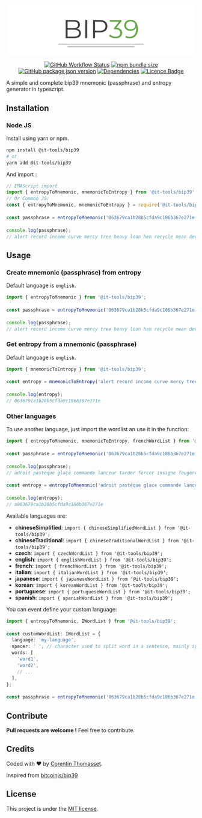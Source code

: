 <div align="center">

![logo](.github/logo.png)

</div>

<div align="center">

[![GitHub Workflow Status](https://img.shields.io/github/workflow/status/CorentinTh/bip39/Node%20CI)](https://github.com/CorentinTh/bip39/actions?query=workflow%3A%22Node+CI%22)
[![npm bundle size](https://img.shields.io/bundlephobia/minzip/bip39.svg)](https://www.npmjs.com/package/bip39)
[![GitHub package.json version](https://img.shields.io/github/package-json/v/CorentinTh/bip39.svg)](https://github.com/CorentinTh/bip39/blob/master/package.json)
[![Dependencies](https://img.shields.io/badge/dependencies-0-green)](https://www.npmjs.com/package/bip39)
[![Licence Badge](https://img.shields.io/github/license/CorentinTh/bip39.svg)](LICENCE)

</div>

A simple and complete bip39 mnemonic (passphrase) and entropy generator in typescript.

## Installation

### Node JS

Install using yarn or npm.

```bash
npm install @it-tools/bip39
# or
yarn add @it-tools/bip39
```

And import :

```typescript
// EMAScript import
import { entropyToMnemonic, mnemonicToEntropy } from '@it-tools/bip39';
// Or Common JS:
const { entropyToMnemonic, mnemonicToEntropy } = require('@it-tools/bip39');

const passphrase = entropyToMnemonic('063679ca1b28b5cfda9c186b367e271e');

console.log(passphrase);
// alert record income curve mercy tree heavy loan hen recycle mean devote
```

## Usage

### Create mnemonic (passphrase) from entropy

Default language is `english`.

```typescript
import { entropyToMnemonic } from '@it-tools/bip39';

const passphrase = entropyToMnemonic('063679ca1b28b5cfda9c186b367e271e');

console.log(passphrase);
// alert record income curve mercy tree heavy loan hen recycle mean devote
```

### Get entropy from a mnemonic (passphrase)

Default language is `english`.

```typescript
import { mnemonicToEntropy } from '@it-tools/bip39';

const entropy = mnemonicToEntropy('alert record income curve mercy tree heavy loan hen recycle mean devote');

console.log(entropy);
// 063679ca1b28b5cfda9c186b367e271e
```

### Other languages

To use another language, just import the wordlist an use it in the function:

```typescript
import { entropyToMnemonic, mnemonicToEntropy, frenchWordList } from '@it-tools/bip39';

const passphrase = entropyToMnemonic('063679ca1b28b5cfda9c186b367e271e', frenchWordList);

console.log(passphrase);
// adroit pastèque glace commande lanceur tarder forcer insigne fougère paternel label culminer

const entropy = entropyToMnemonic('adroit pastèque glace commande lanceur tarder forcer insigne fougère paternel label culminer', frenchWordList);

console.log(entropy);
// a063679ca1b28b5cfda9c186b367e271e
```

Available languages are:

- **chineseSimplified**: `import { chineseSimplifiedWordList } from '@it-tools/bip39';`
- **chineseTraditional**: `import { chineseTraditionalWordList } from '@it-tools/bip39';`
- **czech**: `import { czechWordList } from '@it-tools/bip39';`
- **english**: `import { englishWordList } from '@it-tools/bip39';`
- **french**: `import { frenchWordList } from '@it-tools/bip39';`
- **italian**: `import { italianWordList } from '@it-tools/bip39';`
- **japanese**: `import { japaneseWordList } from '@it-tools/bip39';`
- **korean**: `import { koreanWordList } from '@it-tools/bip39';`
- **portuguese**: `import { portugueseWordList } from '@it-tools/bip39';`
- **spanish**: `import { spanishWordList } from '@it-tools/bip39';`

You can event define your custom language:

```typescript
import { entropyToMnemonic, IWordList } from '@it-tools/bip39';

const customWordList: IWordList = {
  language: 'my-language',
  spacer: ' ', // character used to split word in a sentence, mainly space
  words: [
    'word1',
    'word2',
    // ...
  ],
};

const passphrase = entropyToMnemonic('063679ca1b28b5cfda9c186b367e271e', customWordList);
```

## Contribute

**Pull requests are welcome !** Feel free to contribute.

## Credits

Coded with ❤️ by [Corentin Thomasset](//corentin-thomasset.fr).

Inspired from [bitcoinjs/bip39](https://github.com/bitcoinjs/bip39)

## License

This project is under the [MIT license](LICENSE).
